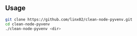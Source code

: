 ## Usage

```bash
git clone https://github.com/linx02/clean-node-pyvenv.git
cd clean-node-pyvenv
./clean-node-pyvenv <dir>
```
